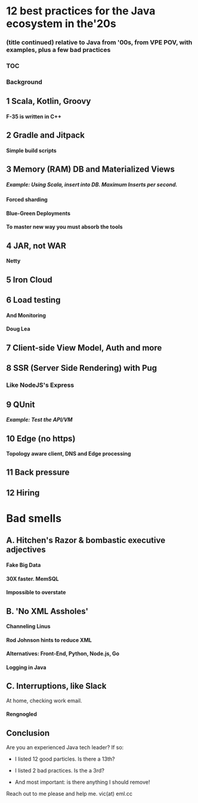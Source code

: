 
# 12 best practices for the Java ecosystem in the'20s 
### (title continued) relative to Java from '00s, from VPE POV, with examples, plus a few bad practices

### TOC


### Background


## 1 Scala, Kotlin, Groovy

#### F-35 is written in C++

## 2 Gradle and Jitpack

#### Simple build scripts

## 3 Memory (RAM) DB and Materialized Views


##### Example: Using Scala, insert into DB. Maximum Inserts per second.


#### Forced sharding

#### Blue-Green Deployments

#### To master new way you must absorb the tools

## 4 JAR, not WAR

#### Netty

## 5 Iron Cloud

## 6 Load testing

#### And Monitoring

#### Doug Lea

## 7 Client-side View Model, Auth and more

## 8 SSR (Server Side Rendering) with Pug

### Like NodeJS's Express

## 9 QUnit

##### Example: Test the API/VM

## 10 Edge (no https)

#### Topology aware client, DNS and Edge processing

## 11 Back pressure

## 12 Hiring


# Bad smells

## A. Hitchen's Razor & bombastic executive adjectives


#### Fake Big Data 


#### 30X faster. MemSQL



#### Impossible to overstate


## B. 'No XML Assholes'

#### Channeling Linus

#### Rod Johnson hints to reduce XML

#### Alternatives: Front-End, Python, Node.js, Go

#### Logging in Java

## C. Interruptions, like Slack

At home, checking work email.

#### Rengnogled 

## Conclusion

Are you an experienced Java tech leader?
If so:

- I listed 12 good particles. Is there a 13th?

- I listed 2 bad practices. Is the a 3rd?

- And most important: is there anything I should remove!

Reach out to me please and help me. vic(at) eml.cc
